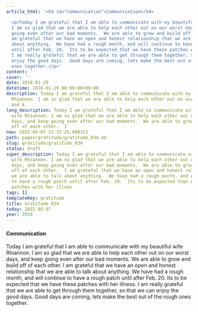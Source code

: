 ```yaml
---
article_html: '<h4 id="communication">Communication</h4>

  <p>Today I am grateful that I am able to communicate with my beautiful wife Rhiannon.
  I am so glad that we are able to help each other out on our worst days, and keep
  going even after our bad moments.  We are able to grow and build off of each other.  I
  am grateful that we have an open and honest relationship that we are able to talk
  about anything.  We have had a rough month, and will continue to have a rough patch
  until after Feb. 20.  Its to be expected that we have these patches with her illness.
  I am really grateful that we are able to get through them together, so that we can
  enjoy the good days.  Good days are coming, lets make the best out of the rough
  ones together.</p>'
content: ''
cover: ''
date: 2018-01-29
datetime: 2018-01-29 00:00:00+00:00
description: Today I am grateful that I am able to communicate with my beautiful wife
  Rhiannon. I am so glad that we are able to help each other out on our worst days,
  and k
long_description: Today I am grateful that I am able to communicate with my beautiful
  wife Rhiannon. I am so glad that we are able to help each other out on our worst
  days, and keep going even after our bad moments.  We are able to grow and build
  off of each other.  I
now: 2022-05-07 21:32:25.890313
path: pages/gratitude/gratitude_034.md
slug: gratitude/gratitude_034
status: draft
super_description: Today I am grateful that I am able to communicate with my beautiful
  wife Rhiannon. I am so glad that we are able to help each other out on our worst
  days, and keep going even after our bad moments.  We are able to grow and build
  off of each other.  I am grateful that we have an open and honest relationship that
  we are able to talk about anything.  We have had a rough month, and will continue
  to have a rough patch until after Feb. 20.  Its to be expected that we have these
  patches with her illnes
tags: []
templateKey: gratitude
title: Gratitude 034
today: 2022-05-07
year: 2018
---
```


#### Communication


Today I am grateful that I am able to communicate with my beautiful wife Rhiannon. I am so glad that we are able to help each other out on our worst days, and keep going even after our bad moments.  We are able to grow and build off of each other.  I am grateful that we have an open and honest relationship that we are able to talk about anything.  We have had a rough month, and will continue to have a rough patch until after Feb. 20.  Its to be expected that we have these patches with her illness. I am really grateful that we are able to get through them together, so that we can enjoy the good days.  Good days are coming, lets make the best out of the rough ones together.